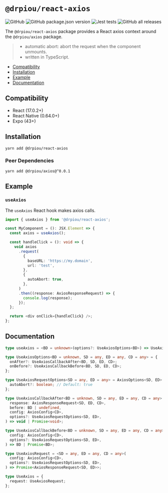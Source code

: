 # `@drpiou/react-axios`

![GitHub](https://img.shields.io/github/license/drpiou/react-axios)
![GitHub package.json version](https://img.shields.io/github/package-json/v/drpiou/react-axios)
![Jest tests](https://img.shields.io/badge/stage-beta-important)
![GitHub all releases](https://img.shields.io/github/downloads/drpiou/react-axios/total)

The `@drpiou/react-axios` package provides a React axios context around the `@drpiou/axios` package.

> - automatic abort: abort the request when the component unmounts.
> - written in TypeScript.

<!--ts-->

- [Compatibility](#compatibility)
- [Installation](#installation)
- [Example](#example)
- [Documentation](#documentation)

<!--te-->

## Compatibility

- React (17.0.2+)
- React Native (0.64.0+)
- Expo (43+)

## Installation

```shell
yarn add @drpiou/react-axios
```

### Peer Dependencies

```shell
yarn add @drpiou/axios@^0.0.1
```

## Example

### `useAxios`

The `useAxios` React hook makes axios calls.

```typescript jsx
import { useAxios } from '@drpiou/react-axios';

const MyComponent = (): JSX.Element => {
  const axios = useAxios();

  const handleClick = (): void => {
    void axios
      .request(
        {
          baseURL: 'https://my.domain',
          url: 'test',
        },
        {
          autoAbort: true,
        },
      )
      .then((response: AxiosResponseRequest) => {
        console.log(response);
      });
  };

  return <div onClick={handleClick} />;
};
```

## Documentation

```typescript
type useAxios = <BD = unknown>(options?: UseAxiosOptions<BD>) => UseAxios;

type UseAxiosOptions<BD = unknown, SD = any, ED = any, CD = any> = {
  onAfter?: UseAxiosCallbackAfter<BD, SD, ED, CD>;
  onBefore?: UseAxiosCallbackBefore<BD, SD, ED, CD>;
};

type UseAxiosRequestOptions<SD = any, ED = any> = AxiosOptions<SD, ED> & {
  autoAbort?: boolean; // Default: true
};

type UseAxiosCallbackAfter<BD = unknown, SD = any, ED = any, CD = any> = (
  response: AxiosResponseRequest<SD, ED, CD>,
  before: BD | undefined,
  config: AxiosConfig<CD>,
  options?: UseAxiosRequestOptions<SD, ED>,
) => void | Promise<void>;

type UseAxiosCallbackBefore<BD = unknown, SD = any, ED = any, CD = any> = (
  config: AxiosConfig<CD>,
  options?: UseAxiosRequestOptions<SD, ED>,
) => BD | Promise<BD>;

type UseAxiosRequest = <SD = any, ED = any, CD = any>(
  config: AxiosConfig<CD>,
  options?: UseAxiosRequestOptions<SD, ED>,
) => Promise<AxiosResponseRequest<SD, ED>>;

type UseAxios = {
  request: UseAxiosRequest;
};
```
